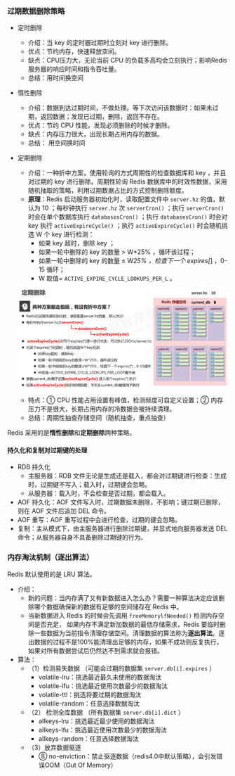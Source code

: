 ### 过期数据删除策略
- 定时删除
  - 介绍：当 key 的定时器过期时立刻对 key 进行删除。
  - 优点：节约内存，快速释放空间。
  - 缺点：CPU压力大，无论当前 CPU 的负载多高均会立刻执行；影响Redis服务器的响应时间和指令吞吐量。
  - 总结：用时间换空间
- 惰性删除
  - 介绍：数据到达过期时间，不做处理。等下次访问该数据时：如果未过期，返回数据；发现已过期，删除，返回不存在。
  - 优点：节约 CPU 性能，发现必须删除的时候才删除。
  - 缺点：内存压力很大，出现长期占用内存的数据。
  - 总结： 用空间换时间
- 定期删除
  - 介绍：一种折中方案，使用轮询的方式周期性的检查数据库和 key ，并且对过期的 key 进行删除。周期性轮询 Redis 数据库中的时效性数据，采用随机抽取的策略，利用过期数据占比的方式控制删除额度。
  - **原理**：Redis 启动服务器初始化时，读取配置文件中 ```server.hz``` 的值，默认为 10 ；每秒钟执行 ```server.hz``` 次 ```serverCron()``` ；执行 ```serverCron()``` 时会在单个数据库执行 ```databasesCron()``` ；执行 ```databasesCron()``` 时会对 key 执行 ```activeExpireCycle()``` ；执行 ```activeExpireCycle()``` 时会随机挑选 W 个 key 进行检测：
    - 如果 key 超时，删除 key ；
    - 如果一轮中删除的 key 的数量 > W*25% ，循环该过程；
    - 如果一轮中删除的 key 的数量 ≤ W*25% ，检查下一个 expires[*] ，0-15 循环；
    - W 取值= ```ACTIVE_EXPIRE_CYCLE_LOOKUPS_PER_L``` 。

   ![img](./img/Redis定期删除.png)

  - 特点：① CPU 性能占用设置有峰值，检测频度可自定义设置；② 内存压力不是很大，长期占用内存的冷数据会被持续清理。
  - 总结：周期性抽查存储空间（随机抽查，重点抽查）

Redis 采用的是**惰性删除**和**定期删除**两种策略。

#### 持久化和复制对过期键的处理
- RDB 持久化
  - 主服务器：RDB 文件无论是生成还是载入，都会对过期键进行检查：生成时，过期键不写入；载入时，过期键会忽略。
  - 从服务器：载入时，不会检查是否过期，都会载入。
- AOF 持久化：AOF 文件写入时，过期数据未删除，不影响；键过期已删除，则在 AOF 文件后追加 DEL 命令。
- AOF 重写：AOF 重写过程中会进行检查，过期的键会忽略。
- 复制：主从模式下，由主服务器进行删除过期键，并显式地向服务器发送 DEL 命令；从服务器自身不具备删除过期键的行为。

### 内存淘汰机制（逐出算法）
Redis 默认使用的是 LRU 算法。
- 介绍：
  - 新的问题：当内存满了又有新数据进入怎么办？需要一种算法决定应该删除哪个数据确保新的数据有足够的空间储存在 Redis 中。
  - 当新数据进入 Redis 的时候会先调用 ```freeMemorylfNeeded()``` 检测内存空间是否充足，
如果内存不满足新加数据的最低存储需求，Redis 要临时删除一些数据为当前指令清理存储空间。清理数据的算法称为**逐出算法**。逐出数据的过程不是100%能清理出足够的内存，如果不成功则反复执行，如果对所有数据尝试后仍然达不到需求就会报错。
- 算法：
  - （1）检测易失数据
（可能会过期的数据集 ```server.db[i].expires``` ）
    - volatile-lru：挑选最近最久未使用的数据淘汰
    - volatile-lfu：挑选最近使用次数最少的数据淘汰
    - volatile-ttl：挑选将要过期的数据淘汰
    - volatile-random：任意选择数据淘汰
  - （2） 检测全库数据
（所有数据集 ```server.db[i].dict``` ）
    - allkeys-lru：挑选最近最少使用的数据淘汰
    - allkeys-lfu：挑选最近使用次数最少的数据淘汰
    - allkeys-random：任意选择数据淘汰
  - （3）放弃数据驱逐
    - ⑧ no-enviction：禁止驱逐数据（redis4.0中默认策略），会引发错误OOM（Out Of Memory）

